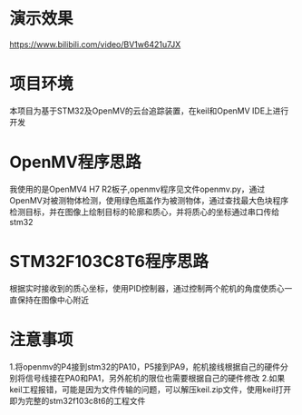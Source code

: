 # 演示效果
https://www.bilibili.com/video/BV1w6421u7JX
# 项目环境

本项目为基于STM32及OpenMV的云台追踪装置，在keil和OpenMV IDE上进行开发

# OpenMV程序思路

我使用的是OpenMV4 H7 R2板子,openmv程序见文件openmv.py，通过OpenMV对被测物体检测，使用绿色瓶盖作为被测物体，通过查找最大色块程序检测目标，并在图像上绘制目标的轮廓和质心，并将质心的坐标通过串口传给stm32

# STM32F103C8T6程序思路

根据实时接收到的质心坐标，使用PID控制器，通过控制两个舵机的角度使质心一直保持在图像中心附近
# 注意事项
1.将openmv的P4接到stm32的PA10，P5接到PA9，舵机接线根据自己的硬件分别将信号线接在PA0和PA1，另外舵机的限位也需要根据自己的硬件修改
2.如果keil工程报错，可能是因为文件传输的问题，可以解压keil.zip文件，使用keil打开即为完整的stm32f103c8t6的工程文件
